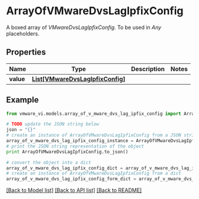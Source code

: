 # ArrayOfVMwareDvsLagIpfixConfig

A boxed array of *VMwareDvsLagIpfixConfig*. To be used in *Any* placeholders. 

## Properties
Name | Type | Description | Notes
------------ | ------------- | ------------- | -------------
**value** | [**List[VMwareDvsLagIpfixConfig]**](VMwareDvsLagIpfixConfig.md) |  | 

## Example

```python
from vmware_vi.models.array_of_v_mware_dvs_lag_ipfix_config import ArrayOfVMwareDvsLagIpfixConfig

# TODO update the JSON string below
json = "{}"
# create an instance of ArrayOfVMwareDvsLagIpfixConfig from a JSON string
array_of_v_mware_dvs_lag_ipfix_config_instance = ArrayOfVMwareDvsLagIpfixConfig.from_json(json)
# print the JSON string representation of the object
print ArrayOfVMwareDvsLagIpfixConfig.to_json()

# convert the object into a dict
array_of_v_mware_dvs_lag_ipfix_config_dict = array_of_v_mware_dvs_lag_ipfix_config_instance.to_dict()
# create an instance of ArrayOfVMwareDvsLagIpfixConfig from a dict
array_of_v_mware_dvs_lag_ipfix_config_form_dict = array_of_v_mware_dvs_lag_ipfix_config.from_dict(array_of_v_mware_dvs_lag_ipfix_config_dict)
```
[[Back to Model list]](../README.md#documentation-for-models) [[Back to API list]](../README.md#documentation-for-api-endpoints) [[Back to README]](../README.md)


